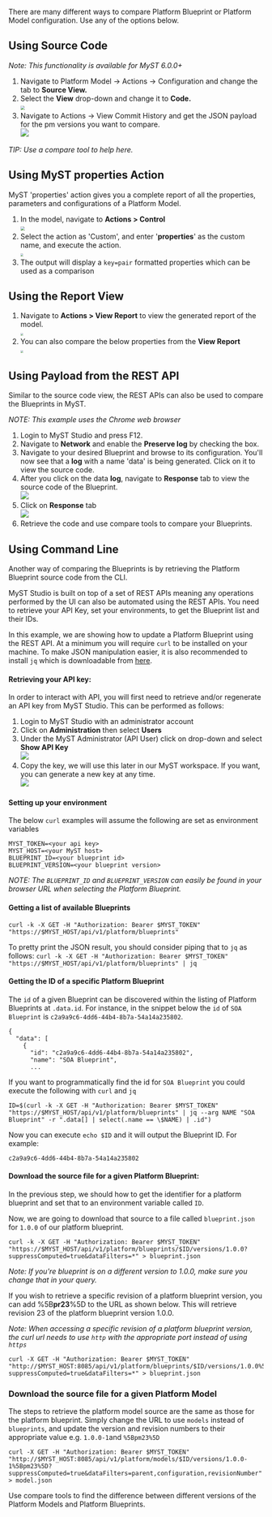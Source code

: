 There are many different ways to compare Platform Blueprint or Platform Model configuration. Use any of the options below.

## Using Source Code

*Note: This functionality is available for MyST 6.0.0+*

1. Navigate to Platform Model -> Actions -> Configuration and change the tab to **Source View.**
2. Select the **View** drop-down and change it to **Code.**  
   <img src="img/compare-source-view.png" style="zoom: 50%;" />
3. Navigate to Actions -> View Commit History and get the JSON payload for the pm versions you want to compare.  
   ![](img/compare-view-commit.PNG)

*TIP: Use a compare tool to help here.*

## Using MyST properties Action

MyST 'properties' action gives you a complete report of all the properties, parameters and configurations of a Platform Model.

1. In the model, navigate to **Actions > Control**  
   <img src="img/compare-model-action.png" style="zoom:50%;" />
2. Select the action as 'Custom', and enter '**properties**' as the custom name, and execute the action.  
   <img src="img/compare-model-custom-action.png" style="zoom: 33%;" />
3. The output will display a `key=pair` formatted properties which can be used as a comparison

## Using the Report View

1. Navigate to **Actions > View Report** to view the generated report of the model.  
   <img src="img/compare-model-report.png" style="zoom:33%;" />
2. You can also compare the below properties from the **View Report**  
   <img src="img/compare-model-view-report.png" style="zoom:33%;" />

## Using Payload from the REST API

Similar to the source code view, the REST APIs can also be used to compare the Blueprints in MyST.

*NOTE: This example uses the Chrome web browser*

1. Login to MyST Studio and press F12.
2. Navigate to **Network** and enable the **Preserve log**  by checking the box.
3. Navigate to your desired Blueprint and browse to its configuration.
   You'll now see that a **log** with a name 'data' is being generated. Click on it to view the source code.
4. After you click on the data **log**, navigate to **Response** tab to view the source code of the Blueprint.  
   ![](img/compare-network-data.png)
5. Click on **Response** tab  
   ![](img/compare-response-sourcecode.png)
6. Retrieve the code and use compare tools to compare your Blueprints.

## Using Command Line

Another way of comparing the Blueprints is by retrieving the Platform Blueprint source code from the CLI.

MyST Studio is built on top of a set of REST APIs meaning any operations performed by the UI can also be automated using the REST APIs. You need to retrieve your API Key, set your environments, to get the Blueprint list and their IDs.

In this example, we are showing how to update a Platform Blueprint using the REST API. At a minimum you will require `curl` to be installed on your machine. To make JSON manipulation easier, it is also recommended to install `jq` which is downloadable from [here](https://stedolan.github.io/jq/download/).

#### Retrieving your API key:

In order to interact with API, you will first need to retrieve and/or regenerate an API key from MyST Studio. This can be performed as follows:  

1. Login to MyST Studio with an administrator account  
2. Click on **Administration** then select **Users**
3. Under the MyST Administrator \(API User\) click on drop-down and select **Show API Key**  
   ![](img/howto-patch-rollstart-1.show-api-key.png)  
4. Copy the key, we will use this later in our MyST workspace. If you want, you can generate a new key at any time.  
   ![](img/howto-patch-rollstart-2.api-key-view.png)

#### Setting up your environment

The below `curl` examples will assume the following are set as environment variables

```
MYST_TOKEN=<your api key>
MYST_HOST=<your MyST host>
BLUEPRINT_ID=<your blueprint id>
BLUEPRINT_VERSION=<your blueprint version>
```

*NOTE: The `BLUEPRINT_ID` and `BLUEPRINT_VERSION` can easily be found in your browser URL when selecting the Platform Blueprint.*

#### Getting a list of available Blueprints

`curl -k -X GET -H "Authorization: Bearer $MYST_TOKEN"  "https://$MYST_HOST/api/v1/platform/blueprints"`

To pretty print the JSON result, you should consider piping that to `jq` as follows:
`curl -k -X GET -H "Authorization: Bearer $MYST_TOKEN"  "https://$MYST_HOST/api/v1/platform/blueprints" | jq`

#### Getting the ID of a specific Platform Blueprint

The `id` of a given Blueprint can be discovered within the listing of Platform Blueprints at `.data.id`. For instance, in the snippet below the `id` of `SOA Blueprint` is `c2a9a9c6-4dd6-44b4-8b7a-54a14a235802`.

```
{
  "data": [
    {
      "id": "c2a9a9c6-4dd6-44b4-8b7a-54a14a235802",
      "name": "SOA Blueprint",
      ...
```

If you want to programmatically find the id for `SOA Blueprint` you could execute the following with `curl` and `jq`

```
ID=$(curl -k -X GET -H "Authorization: Bearer $MYST_TOKEN"  "https://$MYST_HOST/api/v1/platform/blueprints" | jq --arg NAME "SOA Blueprint" -r ".data[] | select(.name == \$NAME) | .id")
```

Now you can execute `echo $ID` and it will output the Blueprint ID. For example:

`c2a9a9c6-4dd6-44b4-8b7a-54a14a235802`

#### Download the source file for a given Platform Blueprint:

In the previous step, we should how to get the identifier for a platform blueprint and set that to an environment variable called `ID`.

Now, we are going to download that source to a file called `blueprint.json` for `1.0.0` of our platform blueprint.

```
curl -k -X GET -H "Authorization: Bearer $MYST_TOKEN"  "https://$MYST_HOST/api/v1/platform/blueprints/$ID/versions/1.0.0?suppressComputed=true&dataFilters=*" > blueprint.json
```

*Note: If you're blueprint is on a different version to 1.0.0, make sure you change that in your query.*

If you wish to retrieve a specific revision of a platform blueprint version, you can add %5B**pr23**%5D to the URL as shown below. This will retrieve revision 23 of the platform blueprint version 1.0.0.

*Note: When accessing a specific revision of  a platform blueprint version, the curl url needs to use `http` with the appropriate port instead of using `https`*

```
curl -X GET -H "Authorization: Bearer $MYST_TOKEN"  "http://$MYST_HOST:8085/api/v1/platform/blueprints/$ID/versions/1.0.0%5Bpr23%5D?suppressComputed=true&dataFilters=*" > blueprint.json
```

### Download the source file for a given Platform Model

The steps to retrieve the platform model source are the same as those for the platform blueprint. Simply change the URL to use `models` instead of `blueprints`, and update the version and revision numbers to their appropriate value e.g. `1.0.0-1`and `%5Bpm23%5D`

```
curl -X GET -H "Authorization: Bearer $MYST_TOKEN"  "http://$MYST_HOST:8085/api/v1/platform/models/$ID/versions/1.0.0-1%5Bpm23%5D?suppressComputed=true&dataFilters=parent,configuration,revisionNumber" > model.json
```

Use compare tools to find the difference between different versions of the Platform Models and Platform Blueprints.
